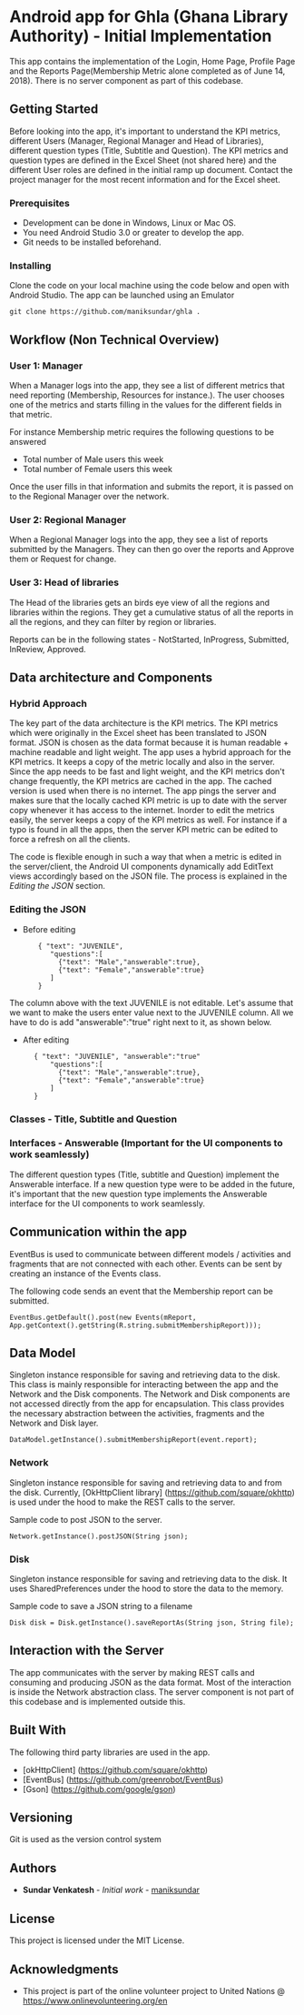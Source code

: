 # Android app for Ghla (Ghana Library Authority) - Initial Implementation

This app contains the implementation of the Login, Home Page, Profile Page and the Reports Page(Membership Metric alone completed as of June 14, 2018). There is no server component as part of this codebase.

## Getting Started

Before looking into the app, it's important to understand the KPI metrics, different Users (Manager, Regional Manager and Head of Libraries), different question types (Title, Subtitle and Question). The KPI metrics and question types are defined in the Excel Sheet (not shared here) and the different User roles are defined in the initial ramp up document. Contact the project manager for the most recent information and for the Excel sheet.

### Prerequisites

* Development can be done in Windows, Linux or Mac OS.
* You need Android Studio 3.0 or greater to develop the app. 
* Git needs to be installed beforehand. 

### Installing

Clone the code on your local machine using the code below and open with Android Studio. The app can be launched using an Emulator

```
git clone https://github.com/maniksundar/ghla .
```

## Workflow (Non Technical Overview)

### User 1: Manager
When a Manager logs into the app, they see a list of different metrics that need reporting (Membership, Resources for instance.). The user chooses one of the metrics and starts filling in the values for the different fields in that metric.

For instance Membership metric requires the following questions to be answered

* Total number of Male users this week
* Total number of Female users this week

Once the user fills in that information and submits the report, it is passed on to the Regional Manager over the network.

### User 2: Regional Manager

When a Regional Manager logs into the app, they see a list of reports submitted by the Managers. They can then go over the reports and Approve them or Request for change.

### User 3: Head of libraries

The Head of the libraries gets an birds eye view of all the regions and libraries within the regions. They get a cumulative status of all the reports in all the regions, and they can filter by region or libraries.

Reports can be in the following states - NotStarted, InProgress, Submitted, InReview, Approved.

## Data architecture and Components

### Hybrid Approach

The key part of the data architecture is the KPI metrics. The KPI metrics which were originally in the Excel sheet has been translated to JSON format. JSON is chosen as the data format because it is human readable  + machine readable and light weight. The app uses a hybrid approach for the KPI metrics. It keeps a copy of the metric locally and also in the server. Since the app needs to be fast and light weight, and the KPI metrics don't change frequently, the KPI metrics are cached in the app. The cached version is used when there is no internet. The app pings the server and makes sure that the locally cached KPI metric is up to date with the server copy whenever it has access to the internet. Inorder to edit the metrics easily, the server keeps a copy of the KPI metrics as well. For instance if a typo is found in all the apps, then the server KPI metric can be edited to force a refresh on all the clients. 

The code is flexible enough in such a way that when a metric is edited in the server/client, the Android UI components dynamically add EditText views accordingly based on the JSON file. The process is explained in the *Editing the JSON* section.

### Editing the JSON

* Before editing
```
       { "text": "JUVENILE",
          "questions":[
            {"text": "Male","answerable":true},
            {"text": "Female","answerable":true}
          ]
       }
```
The column above with the text JUVENILE is not editable. Let's assume that we want to make the users enter value next to the JUVENILE column. All we have to do is add "answerable":"true" right next to it, as shown below.

* After editing

```
      { "text": "JUVENILE", "answerable":"true"
          "questions":[
            {"text": "Male","answerable":true},
            {"text": "Female","answerable":true}
          ]
      }
```

### Classes - Title, Subtitle and Question

### Interfaces - Answerable (Important for the UI components to work seamlessly)

The different question types (Title, subtitle and Question) implement the Answerable interface. If a new question type were to be added in the future, it's important that the new question type implements the Answerable interface for the UI components to work seamlessly.

## Communication within the app

EventBus is used to communicate between different models / activities and fragments that are not connected with each other. Events can be sent by creating an instance of the Events class.

The following code sends an event that the Membership report can be submitted.

```
EventBus.getDefault().post(new Events(mReport, App.getContext().getString(R.string.submitMembershipReport)));
```

## Data Model

Singleton instance responsible for saving and retrieving data to the disk. This class is mainly responsible for interacting between the app and the Network and the Disk components. The Network and Disk components are not accessed directly from the app for encapsulation. This class provides the necessary abstraction between the activities, fragments and the Network and Disk layer. 

```
DataModel.getInstance().submitMembershipReport(event.report);

```

### Network

Singleton instance responsible for saving and retrieving data to and from the disk. Currently, [OkHttpClient library] (https://github.com/square/okhttp) is used under the hood to make the REST calls to the server.

Sample code to post JSON to the server.

```
Network.getInstance().postJSON(String json);

```

### Disk

Singleton instance responsible for saving and retrieving data to the disk. It uses SharedPreferences under the hood to store the data to the memory.

Sample code to save a JSON string to a filename <file>
  
```
Disk disk = Disk.getInstance().saveReportAs(String json, String file);
```

## Interaction with the Server 

The app communicates with the server by making REST calls and consuming and producing JSON as the data format. Most of the interaction is inside the Network abstraction class. The server component is not part of this codebase and is implemented outside this.

## Built With

The following third party libraries are used in the app.

* [okHttpClient] (https://github.com/square/okhttp)
* [EventBus] (https://github.com/greenrobot/EventBus)
* [Gson] (https://github.com/google/gson)

## Versioning

Git is used as the version control system

## Authors

* **Sundar Venkatesh** - *Initial work* - [maniksundar](https://github.com/maniksundar)

## License

This project is licensed under the MIT License.

## Acknowledgments

* This project is part of the online volunteer project to United Nations @ https://www.onlinevolunteering.org/en

